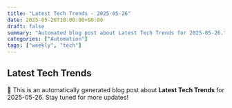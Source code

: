 ```yaml
---
title: "Latest Tech Trends - 2025-05-26"
date: 2025-05-26T10:00:00+00:00
draft: false
summary: "Automated blog post about Latest Tech Trends for 2025-05-26."
categories: ["Automation"]
tags: ["weekly", "tech"]
---
```


## Latest Tech Trends

🚀 This is an automatically generated blog post about **Latest Tech Trends** for 2025-05-26. Stay tuned for more updates!

